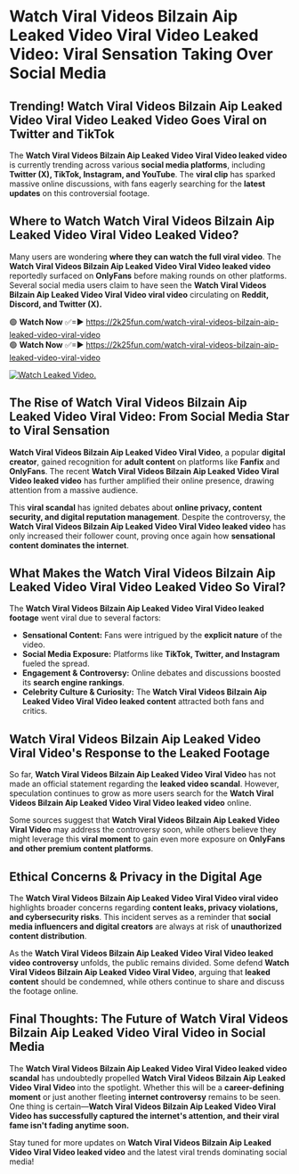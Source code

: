 # Watch Viral Videos Bilzain Aip Leaked Video Viral Video Leaked Video: Viral Sensation Taking Over Social Media

## **Trending! Watch Viral Videos Bilzain Aip Leaked Video Viral Video Leaked Video Goes Viral on Twitter and TikTok**
The **Watch Viral Videos Bilzain Aip Leaked Video Viral Video leaked video** is currently trending across various **social media platforms**, including **Twitter (X), TikTok, Instagram, and YouTube**. The **viral clip** has sparked massive online discussions, with fans eagerly searching for the **latest updates** on this controversial footage.

## **Where to Watch Watch Viral Videos Bilzain Aip Leaked Video Viral Video Leaked Video?**
Many users are wondering **where they can watch the full viral video**. The **Watch Viral Videos Bilzain Aip Leaked Video Viral Video leaked video** reportedly surfaced on **OnlyFans** before making rounds on other platforms. Several social media users claim to have seen the **Watch Viral Videos Bilzain Aip Leaked Video Viral Video viral video** circulating on **Reddit, Discord, and Twitter (X).**

🟢 **Watch Now** ✅=► https://2k25fun.com/watch-viral-videos-bilzain-aip-leaked-video-viral-video  
🟢 **Watch Now** ✅=► https://2k25fun.com/watch-viral-videos-bilzain-aip-leaked-video-viral-video  

[![Watch Leaked Video.](https://miro.medium.com/v2/resize:fit:828/format:webp/1*cilzJN44JGOrTw9NJCrNHA.gif "Watch Leaked Video")](https://2k25fun.com/watch-viral-videos-bilzain-aip-leaked-video-viral-video)

## **The Rise of Watch Viral Videos Bilzain Aip Leaked Video Viral Video: From Social Media Star to Viral Sensation**
**Watch Viral Videos Bilzain Aip Leaked Video Viral Video**, a popular **digital creator**, gained recognition for **adult content** on platforms like **Fanfix** and **OnlyFans**. The recent **Watch Viral Videos Bilzain Aip Leaked Video Viral Video leaked video** has further amplified their online presence, drawing attention from a massive audience.

This **viral scandal** has ignited debates about **online privacy, content security, and digital reputation management**. Despite the controversy, the **Watch Viral Videos Bilzain Aip Leaked Video Viral Video leaked video** has only increased their follower count, proving once again how **sensational content dominates the internet**.

## **What Makes the Watch Viral Videos Bilzain Aip Leaked Video Viral Video Leaked Video So Viral?**
The **Watch Viral Videos Bilzain Aip Leaked Video Viral Video leaked footage** went viral due to several factors:
- **Sensational Content:** Fans were intrigued by the **explicit nature** of the video.
- **Social Media Exposure:** Platforms like **TikTok, Twitter, and Instagram** fueled the spread.
- **Engagement & Controversy:** Online debates and discussions boosted its **search engine rankings**.
- **Celebrity Culture & Curiosity:** The **Watch Viral Videos Bilzain Aip Leaked Video Viral Video leaked content** attracted both fans and critics.

## **Watch Viral Videos Bilzain Aip Leaked Video Viral Video's Response to the Leaked Footage**
So far, **Watch Viral Videos Bilzain Aip Leaked Video Viral Video** has not made an official statement regarding the **leaked video scandal**. However, speculation continues to grow as more users search for the **Watch Viral Videos Bilzain Aip Leaked Video Viral Video leaked video** online.

Some sources suggest that **Watch Viral Videos Bilzain Aip Leaked Video Viral Video** may address the controversy soon, while others believe they might leverage this **viral moment** to gain even more exposure on **OnlyFans and other premium content platforms**.

## **Ethical Concerns & Privacy in the Digital Age**
The **Watch Viral Videos Bilzain Aip Leaked Video Viral Video viral video** highlights broader concerns regarding **content leaks, privacy violations, and cybersecurity risks**. This incident serves as a reminder that **social media influencers and digital creators** are always at risk of **unauthorized content distribution**.

As the **Watch Viral Videos Bilzain Aip Leaked Video Viral Video leaked video controversy** unfolds, the public remains divided. Some defend **Watch Viral Videos Bilzain Aip Leaked Video Viral Video**, arguing that **leaked content** should be condemned, while others continue to share and discuss the footage online.

## **Final Thoughts: The Future of Watch Viral Videos Bilzain Aip Leaked Video Viral Video in Social Media**
The **Watch Viral Videos Bilzain Aip Leaked Video Viral Video leaked video scandal** has undoubtedly propelled **Watch Viral Videos Bilzain Aip Leaked Video Viral Video** into the spotlight. Whether this will be a **career-defining moment** or just another fleeting **internet controversy** remains to be seen. One thing is certain—**Watch Viral Videos Bilzain Aip Leaked Video Viral Video has successfully captured the internet's attention, and their viral fame isn't fading anytime soon.**

Stay tuned for more updates on **Watch Viral Videos Bilzain Aip Leaked Video Viral Video leaked video** and the latest viral trends dominating social media!